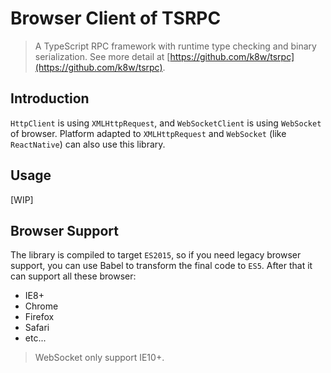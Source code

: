 # Browser Client of TSRPC

> A TypeScript RPC framework with runtime type checking and binary serialization.
See more detail at [https://github.com/k8w/tsrpc](https://github.com/k8w/tsrpc).

## Introduction
`HttpClient` is using `XMLHttpRequest`, and `WebSocketClient` is using `WebSocket` of browser. 
Platform adapted to `XMLHttpRequest` and `WebSocket` (like `ReactNative`) can also use this library.

## Usage
[WIP]

## Browser Support
The library is compiled to target `ES2015`, so if you need legacy browser support, you can use Babel to transform the final code to `ES5`. After that it can support all these browser:
- IE8+
- Chrome
- Firefox
- Safari
- etc...

> WebSocket only support IE10+.
